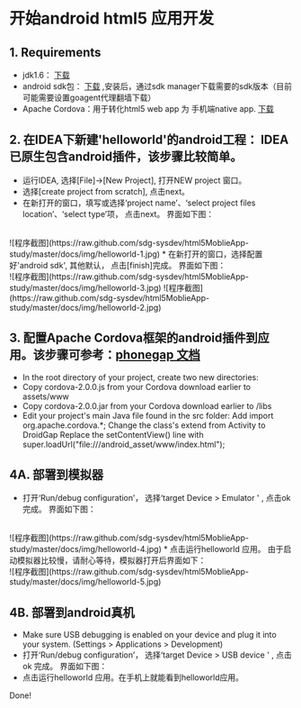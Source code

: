 开始android html5 应用开发
====================
## 1. Requirements
* jdk1.6： [下载](http://www.oracle.com/technetwork/java/javase/downloads/index.html)
* android sdk包： [下载](http://developer.android.com/sdk/index.html) ,安装后，通过sdk manager下载需要的sdk版本（目前可能需要设置goagent代理翻墙下载）
* Apache Cordova：用于转化html5 web app 为 手机端native app. [下载](http://phonegap.com/download)

## 2. 在IDEA下新建'helloworld'的android工程： IDEA已原生包含android插件，该步骤比较简单。
* 运行IDEA, 选择[File]->[New Project], 打开NEW project 窗口。
* 选择[create project from scratch], 点击next。
* 在新打开的窗口，填写或选择‘project name’、‘select project files location’、‘select type’项， 点击next。 界面如下图：
<br />
![程序截图](https://raw.github.com/sdg-sysdev/html5MoblieApp-study/master/docs/img/helloworld-1.jpg)  
* 在新打开的窗口，选择配置好'android sdk', 其他默认， 点击[finish]完成。 界面如下图：
<br />
![程序截图](https://raw.github.com/sdg-sysdev/html5MoblieApp-study/master/docs/img/helloworld-3.jpg) 
![程序截图](https://raw.github.com/sdg-sysdev/html5MoblieApp-study/master/docs/img/helloworld-2.jpg) 

## 3. 配置Apache Cordova框架的android插件到应用。该步骤可参考：[phonegap 文档](http://docs.phonegap.com/en/2.1.0/guide_getting-started_android_index.md.html#Getting%20Started%20with%20Android)
* In the root directory of your project, create two new directories:
* Copy cordova-2.0.0.js from your Cordova download earlier to assets/www
* Copy cordova-2.0.0.jar from your Cordova download earlier to /libs
* Edit your project's main Java file found in the src folder:
  Add import org.apache.cordova.*;
  Change the class's extend from Activity to DroidGap
  Replace the setContentView() line with super.loadUrl("file:///android_asset/www/index.html");

## 4A. 部署到模拟器
* 打开‘Run/debug configuration’， 选择‘target Device > Emulator ' ,  点击ok 完成。 界面如下图：
<br />
![程序截图](https://raw.github.com/sdg-sysdev/html5MoblieApp-study/master/docs/img/helloworld-4.jpg) 
* 点击运行helloworld 应用。 由于启动模拟器比较慢，请耐心等待，模拟器打开后界面如下：
<br />
![程序截图](https://raw.github.com/sdg-sysdev/html5MoblieApp-study/master/docs/img/helloworld-5.jpg) 

## 4B. 部署到android真机
* Make sure USB debugging is enabled on your device and plug it into your system. (Settings > Applications > Development)
* 打开‘Run/debug configuration’， 选择‘target Device > USB device ' ,  点击ok 完成。 界面如下图：
* 点击运行helloworld 应用。在手机上就能看到helloworld应用。

Done!







